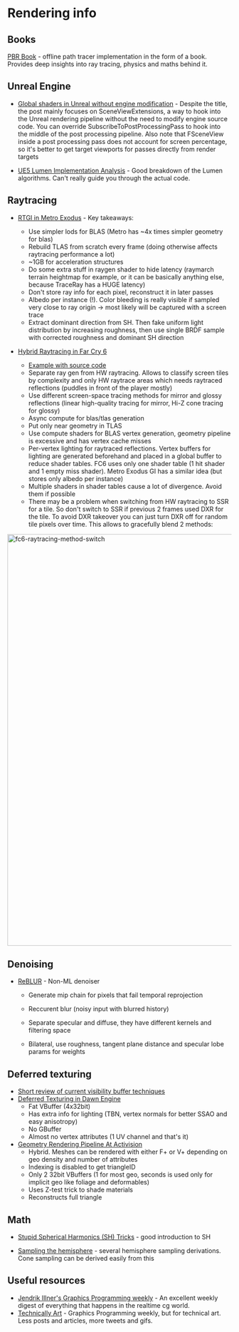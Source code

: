 # Rendering info

## Books

[PBR Book](https://www.pbr-book.org/) - offline path tracer implementation in the form of a book. Provides deep insights into ray tracing, physics and maths behind it.

## Unreal Engine

- [Global shaders in Unreal without engine modification](https://itscai.us/blog/post/ue-view-extensions/) - Despite the title, the post mainly focuses on SceneViewExtensions, a way to hook into the Unreal rendering pipeline without the need to modify engine source code. You can override SubscribeToPostProcessingPass to hook into the middle of the post processing pipeline. Also note that FSceneView inside a post processing pass does not account for screen percentage, so it's better to get target viewports for passes directly from render targets

- [UE5 Lumen Implementation Analysis](https://blog.en.uwa4d.com/2022/01/25/ue5-lumen-implementation-analysis/) - Good breakdown of the Lumen algorithms. Can't really guide you through the actual code.

## Raytracing

- [RTGI in Metro Exodus](https://developer.download.nvidia.com/video/gputechconf/gtc/2019/presentation/s9985-exploring-ray-traced-future-in-metro-exodus.pdf) - Key takeaways:
  - Use simpler lods for BLAS (Metro has ~4x times simpler geometry for blas)
  - Rebuild TLAS from scratch every frame (doing otherwise affects raytracing performance a lot)
  - ~1GB for acceleration structures
  - Do some extra stuff in raygen shader to hide latency (raymarch terrain heightmap for example, or it can be basically anything else, because TraceRay has a HUGE latency)
  - Don't store ray info for each pixel, reconstruct it in later passes
  - Albedo per instance (!). Color bleeding is really visible if sampled very close to ray origin -> most likely will be captured with a screen trace
  - Extract dominant direction from SH. Then fake uniform light distribution by increasing roughness, then use single BRDF sample with corrected roughness and dominant SH direction

- [Hybrid Raytracing in Far Cry 6](https://www.youtube.com/watch?v=nTZpKD600eQ)
  - [Example with source code](https://gpuopen.com/learn/hybrid-reflections/)
  - Separate ray gen from HW raytracing. Allows to classify screen tiles by complexity and only HW raytrace areas which needs raytraced reflections (puddles in front of the player mostly)
  - Use different screen-space tracing methods for mirror and glossy reflections (linear high-quality tracing for mirror, Hi-Z cone tracing for glossy)
  - Async compute for blas/tlas generation
  - Put only near geometry in TLAS
  - Use compute shaders for BLAS vertex generation, geometry pipeline is excessive and has vertex cache misses
  - Per-vertex lighting for raytraced reflections. Vertex buffers for lighting are generated beforehand and placed in a global buffer to reduce shader tables. FC6 uses only one shader table (1 hit shader and 1 empty miss shader). Metro Exodus GI has a similar idea (but stores only albedo per instance)
  - Multiple shaders in shader tables cause a lot of divergence. Avoid them if possible
  - There may be a problem when switching from HW raytracing to SSR for a tile. So don't switch to SSR if previous 2 frames used DXR for the tile. To avoid DXR takeover you can just turn DXR off for random tile pixels over time. This allows to gracefully blend 2 methods:
<img width="924" alt="fc6-raytracing-method-switch" src="https://user-images.githubusercontent.com/2443670/162637915-53f0b5c5-5ca6-45bd-9ea7-8218e2c0f926.png">

## Denoising

- [ReBLUR](https://www.springerprofessional.de/en/reblur-a-hierarchical-recurrent-denoiser/19538328) - Non-ML denoiser
  - Generate mip chain for pixels that fail temporal reprojection
  - Reccurent blur (noisy input with blurred history)
  - Separate specular and diffuse, they have different kernels and filtering space

  - Bilateral, use roughness, tangent plane distance and specular lobe params for weights

## Deferred texturing

- [Short review of current visibility buffer techniques](/resources/DeferredTexturing.pptx)
- [Deferred Texturing in Dawn Engine](https://www.eidosmontreal.com/news/deferred-next-gen-culling-and-rendering-for-dawn-engine/)
  - Fat VBuffer (4x32bit)
  - Has extra info for lighting (TBN, vertex normals for better SSAO and easy anisotropy)
  - No GBuffer
  - Almost no vertex attributes (1 UV channel and that's it)
- [Geometry Rendering Pipeline At Activision](https://www.youtube.com/watch?v=NoTUzzmxPo0)
  - Hybrid. Meshes can be rendered with either F+ or V+ depending on geo density and number of attributes
  - Indexing is disabled to get triangleID
  - Only 2 32bit VBuffers (1 for most geo, seconds is used only for implicit geo like foliage and deformables)
  - Uses Z-test trick to shade materials
  - Reconstructs full triangle

## Math

- [Stupid Spherical Harmonics (SH) Tricks](http://www.ppsloan.org/publications/StupidSH36.pdf) - good introduction to SH

- [Sampling the hemisphere](https://alexanderameye.github.io/notes/sampling-the-hemisphere/) - several hemisphere sampling derivations. Cone sampling can be derived easily from this

## Useful resources

- [Jendrik Illner's Graphics Programming weekly](https://www.jendrikillner.com/#posts) - An excellent weekly digest of everything that happens in the realtime cg world.
- [Technically Art](https://halisavakis.com/category/technically-art/) - Graphics Programming weekly, but for technical art. Less posts and articles, more tweets and gifs.
